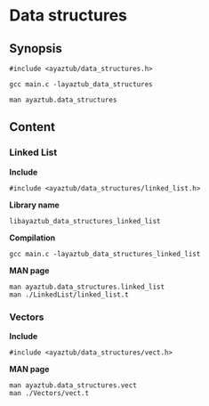 # Data structures

## Synopsis

```
#include <ayaztub/data_structures.h>
```
```
gcc main.c -layaztub_data_structures
```
```
man ayaztub.data_structures
```

## Content

### Linked List

**Include**
```
#include <ayaztub/data_structures/linked_list.h>
```
**Library name**
```
libayaztub_data_structures_linked_list
```
**Compilation**
```
gcc main.c -layaztub_data_structures_linked_list
```
**MAN page**
```
man ayaztub.data_structures.linked_list
man ./LinkedList/linked_list.t
```

### Vectors

**Include**
```
#include <ayaztub/data_structures/vect.h>
```
**MAN page**
```
man ayaztub.data_structures.vect
man ./Vectors/vect.t
```

